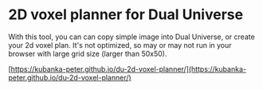 2D voxel planner for Dual Universe
==================================

With this tool, you can can copy simple image into Dual Universe, or create your 2d voxel plan. It's not optimized, so may
or may not run in your browser with large grid size (larger than 50x50).

[https://kubanka-peter.github.io/du-2d-voxel-planner/](https://kubanka-peter.github.io/du-2d-voxel-planner/)